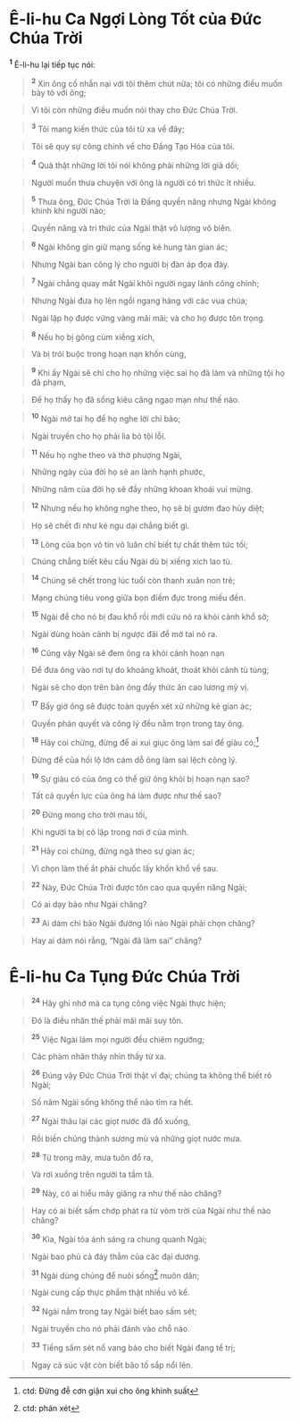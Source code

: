 # Ê-li-hu Ca Ngợi Lòng Tốt của Đức Chúa Trời
<sup><b>1</b></sup> Ê-li-hu lại tiếp tục nói:


> <sup><b>2</b></sup> Xin ông cố nhẫn nại với tôi thêm chút nữa; tôi có những điều muốn bày tỏ với ông;
>


> Vì tôi còn những điều muốn nói thay cho Đức Chúa Trời.
>


> <sup><b>3</b></sup> Tôi mang kiến thức của tôi từ xa về đây;
>


> Tôi sẽ quy sự công chính về cho Đấng Tạo Hóa của tôi.
>


> <sup><b>4</b></sup> Quả thật những lời tôi nói không phải những lời giả dối;
>


> Người muốn thưa chuyện với ông là người có tri thức ít nhiều.
>


> <sup><b>5</b></sup> Thưa ông, Đức Chúa Trời là Đấng quyền năng nhưng Ngài không khinh khi người nào;
>


> Quyền năng và tri thức của Ngài thật vô lượng vô biên.
>


> <sup><b>6</b></sup> Ngài không gìn giữ mạng sống kẻ hung tàn gian ác;
>


> Nhưng Ngài ban công lý cho người bị đàn áp đọa đày.
>


> <sup><b>7</b></sup> Ngài chẳng quay mắt Ngài khỏi người ngay lành công chính;
>


> Nhưng Ngài đưa họ lên ngồi ngang hàng với các vua chúa;
>


> Ngài lập họ được vững vàng mãi mãi; và cho họ được tôn trọng.
>


> <sup><b>8</b></sup> Nếu họ bị gông cùm xiềng xích,
>


> Và bị trói buộc trong hoạn nạn khốn cùng,
>


> <sup><b>9</b></sup> Khi ấy Ngài sẽ chỉ cho họ những việc sai họ đã làm và những tội họ đã phạm,
>


> Để họ thấy họ đã sống kiêu căng ngạo mạn như thế nào.
>


> <sup><b>10</b></sup> Ngài mở tai họ để họ nghe lời chỉ bảo;
>


> Ngài truyền cho họ phải lìa bỏ tội lỗi.
>


> <sup><b>11</b></sup> Nếu họ nghe theo và thờ phượng Ngài,
>


> Những ngày của đời họ sẽ an lành hạnh phước,
>


> Những năm của đời họ sẽ đầy những khoan khoái vui mừng.
>


> <sup><b>12</b></sup> Nhưng nếu họ không nghe theo, họ sẽ bị gươm đao hủy diệt;
>


> Họ sẽ chết đi như kẻ ngu dại chẳng biết gì.
>


> <sup><b>13</b></sup> Lòng của bọn vô tín vô luân chỉ biết tự chất thêm tức tối;
>


> Chúng chẳng biết kêu cầu Ngài dù bị xiềng xích lao tù.
>


> <sup><b>14</b></sup> Chúng sẽ chết trong lúc tuổi còn thanh xuân non trẻ;
>


> Mạng chúng tiêu vong giữa bọn điếm đực trong miếu đền.
>


> <sup><b>15</b></sup> Ngài để cho nó bị đau khổ rồi mới cứu nó ra khỏi cảnh khổ sở;
>


> Ngài dùng hoàn cảnh bị ngược đãi để mở tai nó ra.
>


> <sup><b>16</b></sup> Cũng vậy Ngài sẽ đem ông ra khỏi cảnh hoạn nạn
>


> Để đưa ông vào nơi tự do khoảng khoát, thoát khỏi cảnh tù túng;
>


> Ngài sẽ cho dọn trên bàn ông đầy thức ăn cao lương mỹ vị.
>


> <sup><b>17</b></sup> Bấy giờ ông sẽ được toàn quyền xét xử những kẻ gian ác;
>


> Quyền phán quyết và công lý đều nằm trọn trong tay ông.
>


> <sup><b>18</b></sup> Hãy coi chừng, đừng để ai xui giục ông làm sai để giàu có;[^1-40ece24c-c293-444f-b19f-dfcb7873fe07]
>


> Đừng để của hối lộ lớn cám dỗ ông làm sai lệch công lý.
>


> <sup><b>19</b></sup> Sự giàu có của ông có thể giữ ông khỏi bị hoạn nạn sao?
>


> Tất cả quyền lực của ông há làm được như thế sao?
>


> <sup><b>20</b></sup> Đừng mong cho trời mau tối,
>


> Khi người ta bị cô lập trong nơi ở của mình.
>


> <sup><b>21</b></sup> Hãy coi chừng, đừng ngã theo sự gian ác;
>


> Vì chọn làm thế ắt phải chuốc lấy khốn khổ về sau.
>


> <sup><b>22</b></sup> Này, Đức Chúa Trời được tôn cao qua quyền năng Ngài;
>


> Có ai dạy bảo như Ngài chăng?
>


> <sup><b>23</b></sup> Ai dám chỉ bảo Ngài đường lối nào Ngài phải chọn chăng?
>


> Hay ai dám nói rằng, “Ngài đã làm sai” chăng?
>


# Ê-li-hu Ca Tụng Đức Chúa Trời

> <sup><b>24</b></sup> Hãy ghi nhớ mà ca tụng công việc Ngài thực hiện;
>


> Đó là điều nhân thế phải mãi mãi suy tôn.
>


> <sup><b>25</b></sup> Việc Ngài làm mọi người đều chiêm ngưỡng;
>


> Các phàm nhân thảy nhìn thấy từ xa.
>


> <sup><b>26</b></sup> Đúng vậy Đức Chúa Trời thật vĩ đại; chúng ta không thể biết rõ Ngài;
>


> Số năm Ngài sống không thể nào tìm ra hết.
>


> <sup><b>27</b></sup> Ngài thâu lại các giọt nước đã đổ xuống,
>


> Rồi biến chúng thành sương mù và những giọt nước mưa.
>


> <sup><b>28</b></sup> Từ trong mây, mưa tuôn đổ ra,
>


> Và rơi xuống trên người ta tầm tã.
>


> <sup><b>29</b></sup> Này, có ai hiểu mây giăng ra như thế nào chăng?
>


> Hay có ai biết sấm chớp phát ra từ vòm trời của Ngài như thế nào chăng?
>


> <sup><b>30</b></sup> Kìa, Ngài tỏa ánh sáng ra chung quanh Ngài;
>


> Ngài bao phủ cả đáy thẳm của các đại dương.
>


> <sup><b>31</b></sup> Ngài dùng chúng để nuôi sống[^2-40ece24c-c293-444f-b19f-dfcb7873fe07] muôn dân;
>


> Ngài cung cấp thực phẩm thật nhiều vô kể.
>


> <sup><b>32</b></sup> Ngài nắm trong tay Ngài biết bao sấm sét;
>


> Ngài truyền cho nó phải đánh vào chỗ nào.
>


> <sup><b>33</b></sup> Tiếng sấm sét nổ vang báo cho biết Ngài đang tể trị;
>


> Ngay cả súc vật còn biết bão tố sắp nổi lên.
>

[^1-40ece24c-c293-444f-b19f-dfcb7873fe07]: ctd: Đừng đễ cơn giận xui cho ông khinh suất
[^2-40ece24c-c293-444f-b19f-dfcb7873fe07]: ctd: phán xét